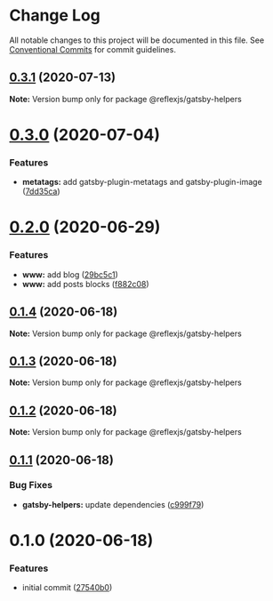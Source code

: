 # Change Log

All notable changes to this project will be documented in this file.
See [Conventional Commits](https://conventionalcommits.org) for commit guidelines.

## [0.3.1](https://github.com/reflexjs/reflex/compare/@reflexjs/gatsby-helpers@0.3.0...@reflexjs/gatsby-helpers@0.3.1) (2020-07-13)

**Note:** Version bump only for package @reflexjs/gatsby-helpers





# [0.3.0](https://github.com/reflexjs/reflex/compare/@reflexjs/gatsby-helpers@0.2.0...@reflexjs/gatsby-helpers@0.3.0) (2020-07-04)


### Features

* **metatags:** add gatsby-plugin-metatags and gatsby-plugin-image ([7dd35ca](https://github.com/reflexjs/reflex/commit/7dd35ca5a88f686f11a0f3772d4eaaa640842ba9))





# [0.2.0](https://github.com/reflexjs/reflex/compare/@reflexjs/gatsby-helpers@0.1.4...@reflexjs/gatsby-helpers@0.2.0) (2020-06-29)


### Features

* **www:** add blog ([29bc5c1](https://github.com/reflexjs/reflex/commit/29bc5c11148d4496a39e11591915328bc900fda4))
* **www:** add posts blocks ([f882c08](https://github.com/reflexjs/reflex/commit/f882c081b47da2e2ad325336ebb5fae45aeead49))





## [0.1.4](https://github.com/reflexjs/reflex/compare/@reflexjs/gatsby-helpers@0.1.3...@reflexjs/gatsby-helpers@0.1.4) (2020-06-18)

**Note:** Version bump only for package @reflexjs/gatsby-helpers





## [0.1.3](https://github.com/reflexjs/reflex/compare/@reflexjs/gatsby-helpers@0.1.2...@reflexjs/gatsby-helpers@0.1.3) (2020-06-18)

**Note:** Version bump only for package @reflexjs/gatsby-helpers





## [0.1.2](https://github.com/reflexjs/reflex/compare/@reflexjs/gatsby-helpers@0.1.1...@reflexjs/gatsby-helpers@0.1.2) (2020-06-18)

**Note:** Version bump only for package @reflexjs/gatsby-helpers





## [0.1.1](https://github.com/reflexjs/reflex/compare/@reflexjs/gatsby-helpers@0.1.0...@reflexjs/gatsby-helpers@0.1.1) (2020-06-18)


### Bug Fixes

* **gatsby-helpers:** update dependencies ([c999f79](https://github.com/reflexjs/reflex/commit/c999f799cf3008d64a9ff9871e6dac3e6767f9b4))





# 0.1.0 (2020-06-18)


### Features

* initial commit ([27540b0](https://github.com/reflexjs/reflex/commit/27540b022a849212a21894b05df928e5e6b19456))
